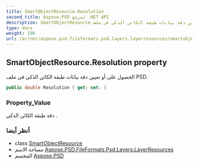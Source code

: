```yaml
---
title: SmartObjectResource.Resolution
second_title: Aspose.PSD لمرجع .NET API
description: SmartObjectResource ملكية. الحصول على أو تعيين دقة بيانات طبقة الكائن الذكي في ملف PSD.
type: docs
weight: 190
url: /ar/net/aspose.psd.fileformats.psd.layers.layerresources/smartobjectresource/resolution/
---
```

## SmartObjectResource.Resolution property

الحصول على أو تعيين دقة بيانات طبقة الكائن الذكي في ملف PSD.

```csharp
public double Resolution { get; set; }
```

### Property_Value

دقة طبقة الكائن الذكي .

### أنظر أيضا

* class [SmartObjectResource](../)
* مساحة الاسم [Aspose.PSD.FileFormats.Psd.Layers.LayerResources](../../smartobjectresource/)
* المجسم [Aspose.PSD](../../../)


